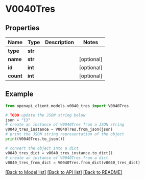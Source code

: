 # V0040Tres


## Properties

Name | Type | Description | Notes
------------ | ------------- | ------------- | -------------
**type** | **str** |  | 
**name** | **str** |  | [optional] 
**id** | **int** |  | [optional] 
**count** | **int** |  | [optional] 

## Example

```python
from openapi_client.models.v0040_tres import V0040Tres

# TODO update the JSON string below
json = "{}"
# create an instance of V0040Tres from a JSON string
v0040_tres_instance = V0040Tres.from_json(json)
# print the JSON string representation of the object
print(V0040Tres.to_json())

# convert the object into a dict
v0040_tres_dict = v0040_tres_instance.to_dict()
# create an instance of V0040Tres from a dict
v0040_tres_from_dict = V0040Tres.from_dict(v0040_tres_dict)
```
[[Back to Model list]](../README.md#documentation-for-models) [[Back to API list]](../README.md#documentation-for-api-endpoints) [[Back to README]](../README.md)


